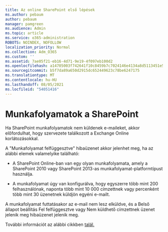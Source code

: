 ```yaml
---
title: Az online SharePoint első lépések
ms.author: pebaum
author: pebaum
manager: pamgreen
ms.audience: Admin
ms.topic: article
ms.service: o365-administration
ROBOTS: NOINDEX, NOFOLLOW
localization_priority: Normal
ms.collection: Adm_O365
ms.custom: ''
ms.assetid: 7ae05f21-eb16-4d71-9e19-4f097eb100d2
ms.openlocfilehash: a14705003f742641f10c8459b7c7024146e4134a8d5113451e5732cef7326484
ms.sourcegitcommit: b5f7da89a650d2915dc652449623c78be6247175
ms.translationtype: MT
ms.contentlocale: hu-HU
ms.lasthandoff: 08/05/2021
ms.locfileid: "54051416"
---
```

# <a name="workflows-in-sharepoint"></a>Munkafolyamatok a SharePoint

Ha SharePoint munkafolyamatok nem küldenek e-maileket, akkor előfordulhat, hogy szervezete találkozott a Exchange Online korlátozásokkal.

A "Munkafolyamat felfüggesztve" hibaüzenet akkor jelenhet meg, ha az alábbi elemek valamelyike található:

- A SharePoint Online-ban van egy olyan munkafolyamata, amely a SharePoint 2010 vagy SharePoint 2013-as munkafolyamat-platformtípust használja.

- A munkafolyamat úgy van konfigurálva, hogy egyszerre több mint 200 felhasználónak, naponta több mint 10 000 címzettnek vagy percenként több mint 30 üzenetnek küldjön egyéni e-mailt.

A munkafolyamat futtatásakor az e-mail nem lesz elküldve, és a Belső állapot beállítás Fel felfüggesztve vagy Nem küldhető címzettnek üzenet jelenik meg hibaüzenet jelenik meg.

További információt az alábbi cikkben [talál.](https://docs.microsoft.com/sharepoint/support/workflows/configured-workflow-fails-running)

